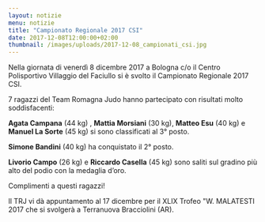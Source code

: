 ```yaml
---
layout: notizie
menu: notizie
title: "Campionato Regionale 2017 CSI"
date: 2017-12-08T12:00:00+02:00
thumbnail: /images/uploads/2017-12-08_campionati_csi.jpg
---
```


Nella giornata di venerdì 8 dicembre 2017 a Bologna c/o il Centro Polisportivo Villaggio del Faciullo si è svolto il Campionato Regionale 2017 CSI.

7 ragazzi del Team Romagna Judo hanno partecipato con risultati molto soddisfacenti:

**Agata Campana** (44 kg) , **Mattia Morsiani** (30 kg), **Matteo Esu** (40 kg) e  **Manuel La Sorte** (45 kg) si sono classificati al 3° posto.

**Simone Bandini**  (40 kg) ha conquistato il 2° posto.

**Livorio Campo** (26 kg) e **Riccardo Casella** (45 kg) sono saliti sul gradino più alto del podio con la medaglia d’oro.

Complimenti a questi ragazzi!

Il TRJ vi dà appuntamento al 17 dicembre per il XLIX Trofeo "W. MALATESTI 2017 che si svolgerà a Terranuova Bracciolini (AR).